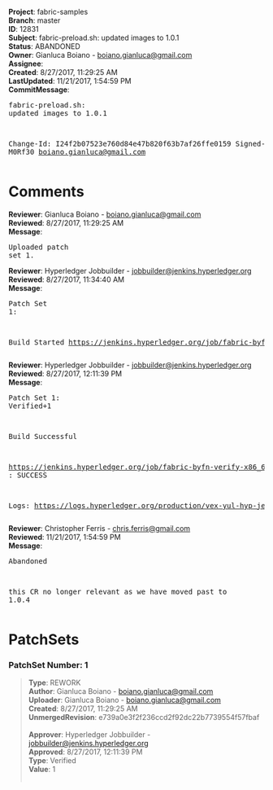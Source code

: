 <strong>Project</strong>: fabric-samples<br><strong>Branch</strong>: master<br><strong>ID</strong>: 12831<br><strong>Subject</strong>: fabric-preload.sh: updated images to 1.0.1<br><strong>Status</strong>: ABANDONED<br><strong>Owner</strong>: Gianluca Boiano - boiano.gianluca@gmail.com<br><strong>Assignee</strong>:<br><strong>Created</strong>: 8/27/2017, 11:29:25 AM<br><strong>LastUpdated</strong>: 11/21/2017, 1:54:59 PM<br><strong>CommitMessage</strong>:<br><pre>fabric-preload.sh: updated images to 1.0.1

Change-Id: I24f2b07523e760d84e47b820f63b7af26ffe0159
Signed-off-by: M0Rf30 <boiano.gianluca@gmail.com>
</pre><h1>Comments</h1><strong>Reviewer</strong>: Gianluca Boiano - boiano.gianluca@gmail.com<br><strong>Reviewed</strong>: 8/27/2017, 11:29:25 AM<br><strong>Message</strong>: <pre>Uploaded patch set 1.</pre><strong>Reviewer</strong>: Hyperledger Jobbuilder - jobbuilder@jenkins.hyperledger.org<br><strong>Reviewed</strong>: 8/27/2017, 11:34:40 AM<br><strong>Message</strong>: <pre>Patch Set 1:

Build Started https://jenkins.hyperledger.org/job/fabric-byfn-verify-x86_64/30/</pre><strong>Reviewer</strong>: Hyperledger Jobbuilder - jobbuilder@jenkins.hyperledger.org<br><strong>Reviewed</strong>: 8/27/2017, 12:11:39 PM<br><strong>Message</strong>: <pre>Patch Set 1: Verified+1

Build Successful 

https://jenkins.hyperledger.org/job/fabric-byfn-verify-x86_64/30/ : SUCCESS

Logs: https://logs.hyperledger.org/production/vex-yul-hyp-jenkins-1/fabric-byfn-verify-x86_64/30</pre><strong>Reviewer</strong>: Christopher Ferris - chris.ferris@gmail.com<br><strong>Reviewed</strong>: 11/21/2017, 1:54:59 PM<br><strong>Message</strong>: <pre>Abandoned

this CR no longer relevant as we have moved past to 1.0.4</pre><h1>PatchSets</h1><h3>PatchSet Number: 1</h3><blockquote><strong>Type</strong>: REWORK<br><strong>Author</strong>: Gianluca Boiano - boiano.gianluca@gmail.com<br><strong>Uploader</strong>: Gianluca Boiano - boiano.gianluca@gmail.com<br><strong>Created</strong>: 8/27/2017, 11:29:25 AM<br><strong>UnmergedRevision</strong>: e739a0e3f2f236ccd2f92dc22b7739554f57fbaf<br><br><strong>Approver</strong>: Hyperledger Jobbuilder - jobbuilder@jenkins.hyperledger.org<br><strong>Approved</strong>: 8/27/2017, 12:11:39 PM<br><strong>Type</strong>: Verified<br><strong>Value</strong>: 1<br><br></blockquote>